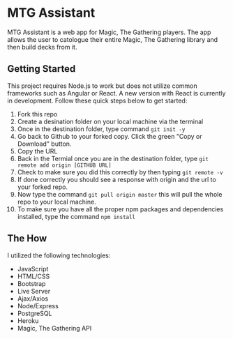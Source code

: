 # MTG Assistant

MTG Assistant is a web app for Magic, The Gathering players. 
The app allows the user to catologue their entire 
Magic, The Gathering library and then build decks from it.

## Getting Started

This project requires Node.js to work but does not utilize common frameworks such as Angular or React. A new version with React is currently in development. Follow these quick steps below to get started:

1. Fork this repo
2. Create a desination folder on your local machine via the terminal
3. Once in the destination folder, type command ```git init -y```
4. Go back to Github to your forked copy. Click the green "Copy or Download" button.
5. Copy the URL
6. Back in the Termial once you are in the destination folder, type ```git remote add origin [GITHUB URL]```
7. Check to make sure you did this correctly by then typing ```git remote -v```
8. If done correctly you should see a response with origin and the url to your forked repo.
9. Now type the command ```git pull origin master``` this will pull the whole repo to your local machine.
10. To make sure you have all the proper npm packages and dependencies installed, type the command ```npm install```

## The How
I utilized the following technologies:
* JavaScript
* HTML/CSS
* Bootstrap
* Live Server
* Ajax/Axios
* Node/Express
* PostgreSQL
* Heroku
* Magic, The Gathering API


